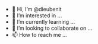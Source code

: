 - 👋 Hi, I’m @dieubenit
- 👀 I’m interested in ...
- 🌱 I’m currently learning ...
- 💞️ I’m looking to collaborate on ...
- 📫 How to reach me ...


